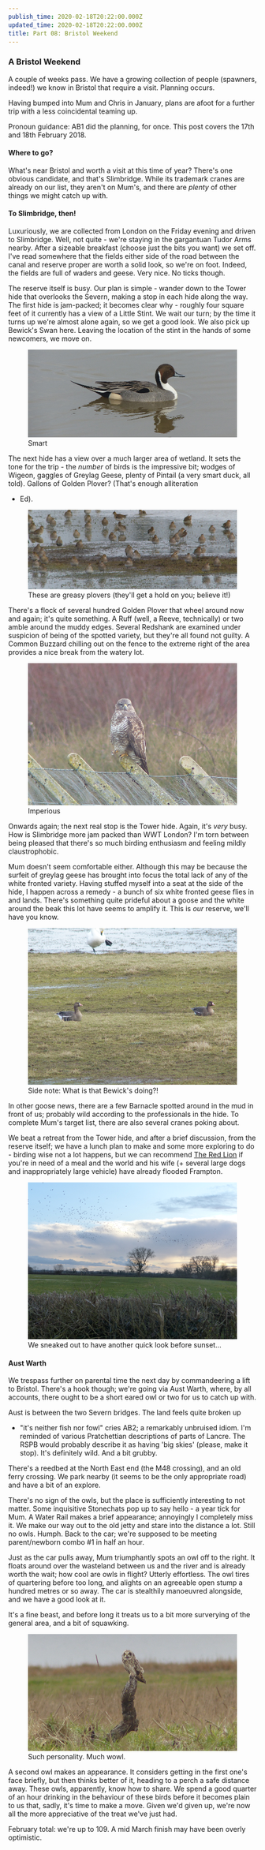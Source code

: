 ```yaml
---
publish_time: 2020-02-18T20:22:00.000Z
updated_time: 2020-02-18T20:22:00.000Z
title: Part 08: Bristol Weekend
---
```


### A Bristol Weekend

A couple of weeks pass. We have a growing collection
of people (spawners, indeed!) we know in Bristol that require a visit. Planning 
occurs.

Having bumped into Mum and Chris in January, plans are afoot for a further 
trip with a less coincidental teaming up.

Pronoun guidance: AB1 did the planning, for once. This post covers the 
17th and 18th February 2018.

#### Where to go?

What's near Bristol and worth a visit at this time of year? There's one 
obvious candidate, and that's Slimbridge. While its trademark cranes are 
already on our list, they aren't on Mum's, and there are _plenty_ of other 
things we might catch up with.

#### To Slimbridge, then!

Luxuriously, we are collected from London on the Friday evening and
driven to Slimbridge. Well, not quite - we're staying in the
gargantuan Tudor Arms nearby. After a sizeable breakfast (choose just
the bits you want) we set off. I've read somewhere that the fields
either side of the road between the canal and reserve proper are worth
a solid look, so we're on foot. Indeed, the fields are full of waders
and geese. Very nice. No ticks though.

The reserve itself is busy. Our plan is simple - wander down to the
Tower hide that overlooks the Severn, making a stop in each hide along
the way. The first hide is jam-packed; it becomes clear why - roughly
four square feet of it currently has a view of a Little Stint. We wait
our turn; by the time it turns up we're almost alone again, so we get
a good look. We also pick up Bewick's Swan here. Leaving the location
of the stint in the hands of some newcomers, we move on.

<figure class="figure">
  <img
    src="08-pintail.png"
    class="figure-img img-fluid rounded"
    alt="Smart"/>
  <figcaption class="figure-caption text-center">
    Smart
  </figcaption>
</figure>

The next hide has a view over a much larger area of wetland. It sets
the tone for the trip - the _number_ of birds is the impressive bit;
wodges of Wigeon, gaggles of Greylag Geese, plenty of Pintail (a very
smart duck, all told). Gallons of Golden Plover? (That's enough alliteration 
- Ed).

<figure class="figure">
  <img
    src="08-golden-plover.png"
    class="figure-img img-fluid rounded"
    alt="These are greasy plovers (they'll get a hold on you; believe it!)"/>
  <figcaption class="figure-caption text-center">
    These are greasy plovers (they'll get a hold on you; believe it!)
  </figcaption>
</figure>

There's a flock of several hundred Golden Plover that wheel around now and 
again; it's quite something. A Ruff (well, a Reeve, technically) or two amble 
around the muddy edges. Several Redshank are examined under suspicion of 
being of the spotted variety, but they're all found not guilty. A Common Buzzard 
chilling out on the fence to the extreme right of the area provides a nice
break from the watery lot.

<figure class="figure">
  <img
    src="08-buzzard.png"
    class="figure-img img-fluid rounded"
    alt="Imperious"/>
  <figcaption class="figure-caption text-center">
    Imperious
  </figcaption>
</figure>

Onwards again; the next real stop is the Tower hide. Again, it's
_very_ busy. How is Slimbridge more jam packed than WWT London? I'm
torn between being pleased that there's so much birding enthusiasm and
feeling mildly claustrophobic.

Mum doesn't seem comfortable either. Although this may be because the 
surfeit of greylag geese has brought into focus the total lack of 
any of the white fronted variety. Having stuffed myself into a seat at the 
side of the hide, I happen across a remedy - a bunch of six white fronted 
geese flies in and lands. There's something quite prideful about a goose and
the white around the beak this lot have seems to amplify it. This is _our_
reserve, we'll have you know.

<figure class="figure">
  <img
    src="08-white-fronted-geese.png"
    class="figure-img img-fluid rounded"
    alt="Side note: What is that Bewick's doing?!"/>
  <figcaption class="figure-caption text-center">
    Side note: What is that Bewick's doing?!
  </figcaption>
</figure>

In other goose news, there are a few Barnacle spotted around in the mud in 
front of us; probably wild according to the professionals in the hide. To 
complete Mum's target list, there are also several cranes poking about.

We beat a retreat from the Tower hide, and after a brief discussion,
from the reserve itself; we have a lunch plan to make and some more
exploring to do - birding wise not a lot happens, but we can recommend
[The Red Lion](http://www.redlionarlingham.co.uk/) if you're in need
of a meal and the world and his wife (+ several large dogs and 
inappropriately large vehicle) have already flooded Frampton.

<figure class="figure">
  <img
    src="08-lapwings.png"
    class="figure-img img-fluid rounded"
    alt="We sneaked out to have another quick look before sunset..."/>
  <figcaption class="figure-caption text-center">
    We sneaked out to have another quick look before sunset...
  </figcaption>
</figure>

#### Aust Warth

We trespass further on parental time the next day by commandeering a
lift to Bristol. There's a hook though; we're going via Aust Warth,
where, by all accounts, there ought to be a short eared owl or two for
us to catch up with.

Aust is between the two Severn bridges. The land feels quite broken up
- "it's neither fish nor fowl" cries AB2; a remarkably unbruised idiom. I'm 
reminded of various Pratchettian descriptions of parts of Lancre. The RSPB would probably
describe it as having 'big skies' (please, make it stop). It's definitely 
wild. And a bit grubby. 

There's a reedbed at the North East end (the M48 crossing), and an old ferry 
crossing. We park nearby (it seems to be the only appropriate road) and have 
a bit of an explore.

There's no sign of the owls, but the place is sufficiently interesting
to not matter. Some inquisitive Stonechats pop up to say hello - a year
tick for Mum. A Water Rail makes a brief appearance; annoyingly I
completely miss it. We make our way out to the old jetty and stare
into the distance a lot. Still no owls. Humph. Back to the car; we're
supposed to be meeting parent/newborn combo #1 in half an hour.

Just as the car pulls away, Mum triumphantly spots an owl off to the
right. It floats around over the wasteland between us and the river and is 
already worth the wait; how cool are owls in flight? Utterly effortless. 
The owl tires of quartering before too long, and alights on an 
agreeable open stump a hundred metres or so away. The car is stealthily 
manoeuvred alongside, and we have a good look at it. 

It's a fine beast, and before long it treats us to a bit more
surverying of the general area, and a bit of squawking.

<figure class="figure">
  <img
    src="08-seo.png"
    class="figure-img img-fluid rounded"
    alt="Such personality. Much wowl."/>
  <figcaption class="figure-caption text-center">
    Such personality. Much wowl.
  </figcaption>
</figure> 

A second owl makes an appearance. It considers getting in the first one's face
briefly, but then thinks better of it, heading to a perch a safe
distance away. These owls, apparently, know how to share. We spend a
good quarter of an hour drinking in the behaviour of these birds
before it becomes plain to us that, sadly, it's time to make a
move. Given we'd given up, we're now all the more appreciative of the
treat we've just had.

February total: we're up to 109. A mid March finish may have been
overly optimistic.